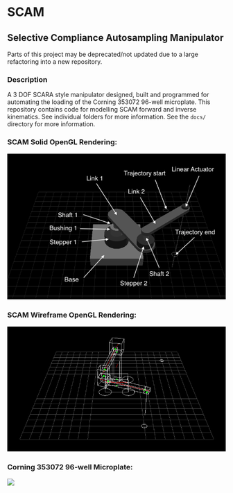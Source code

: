 # SCAM  
## Selective Compliance Autosampling Manipulator  
Parts of this project may be deprecated/not updated due to a large refactoring into a new repository.  

### Description
A 3 DOF SCARA style manipulator designed, built and programmed for automating the loading of the Corning 353072 96-well microplate. This repository contains code for modelling SCAM forward and inverse kinematics. See individual folders for more information. See the ```docs/``` directory for more information.

### SCAM Solid OpenGL Rendering:
<img src="https://github.com/dsw7/SCAM/blob/master/docs/scam_non_wireframe/img_nonwireframe.png">  

### SCAM Wireframe OpenGL Rendering:
<img src="https://github.com/dsw7/SCAM/blob/master/docs/SCAM.png">  

### Corning 353072 96-well Microplate:
<img src="https://www.corning.com/catalog/cls/products/f/falcon96WellPolystyreneMicroplates/images/falcon96WellPolystyreneMicroplates_A.jpg/_jcr_content/renditions/product.zoom.1200.jpg" width="500">  
